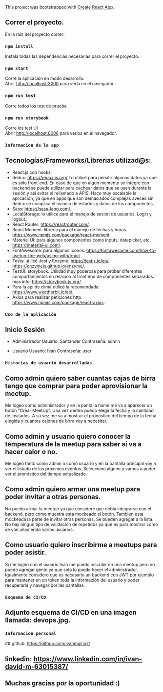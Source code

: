 This project was bootstrapped with [Create React App](https://github.com/facebook/create-react-app).

## Correr el proyecto.

En la raiz del proyecto correr:

### `npm install`

Instala todas las dependencias necesarias para correr el proyecto.

### `npm start`
Corre la aplicación en modo desarrollo.<br />
Abrir [http://localhost:3000](http://localhost:3000) para verla en el navegador.

### `npm run test`

Corre todos los test de prueba

### `npm run storybook`

Corre los test UI<br />
Abrir [http://localhost:6006](http://localhost:6006) para verlos en el navegador.


### `Informacion de la app`

## Tecnologías/Frameworks/Librerias utilizad@s:

- React.js con hooks.
- Redux: https://redux.js.org/
  Lo utilicé para persitir algunos datos ya que es solo front-end.
  En caso de que en algun momento se integre con backend se puede utilizar para cachear datos que se usen durante la sesión y así evitar el rellamado a APIS. 
  Hace muy escalable la aplicación, ya que en apps que son demasiados complejas aveces sin Redux se complica el manejo de estados y datos de los componentes.
- Sass: https://sass-lang.com/.
- LocalStorage: lo utilice para el manejo de sesion de usuarios. Login y logout. 
- React Router: https://reactrouter.com/.
- React Moment: libreria para el manejo de fechas y horas. https://www.npmjs.com/package/react-moment.
- Material UI: para algunos componentes como inputs, datepicker, etc. https://material-ui.com/.
- FontAwesome: para algunos iconos. https://fontawesome.com/how-to-use/on-the-web/using-with/react
- Tests: utilicé Jest y Enzyme. https://jestjs.io/en/, https://enzymejs.github.io/enzyme/.
- TestUI: storybook. Utilidad muy poderosa para probar diferentes comportamientos en relacion al front end de componentes separados. mas info: https://storybook.js.org/.
- Para la api de clima utilicé la recomendada: https://www.weatherbit.io/api.
- Axios para realizar peticiones http. https://www.npmjs.com/package/react-axios.

### `Uso de la aplicación`

## Inicio Sesión

- Administrador
Usuario: Santander
Contraseña: admin

- Usuario
Usuario: Ivan
Contraseña: user

### `Historias de usuario desarrolladas`

## Como admin quiero saber cuantas cajas de birra tengo que comprar para poder aprovisionar la meetup.
Me logeo como administrador y en la pantalla home me va a aparecer un botón "Crear MeetUp". Una vez dentro puedo elegir la fecha y la cantidad de invitados. A su vez me va a mostrar el pronóstico del tiempo de la fecha elegida y cuantos cajones de birra voy a necesitar.

## Como admin y usuario quiero conocer la temperatura de la meetup para saber si va a hacer calor o no.
Me logeo tanto como admin o como usuario y en la pantalla principal voy a ver el listado de los próximos eventos. Selecciono alguno y vamos a poder ver el pronóstico del tiempo actualizado.

## Como admin quiero armar una meetup para poder invitar a otras personas.
No puedo armar la meetup ya que consideré que debía integrarse con el backend, pero como muestra está mockeado el botón. 
Tambien esta mockeada la parte de invitar otras personas. Se pueden agregar a la lista. No hay ningun tipo de validación de repetidos ya que es para mostrar como se van añadiendo varios usuarios.

## Como usuario quiero inscribirme a meetups para poder asistir.
Si me logeo con el usuario Ivan me puedo inscribir en una meetup pero no puedo agregar gente ya que solo lo puede hacer el administrador.
Igualmente considero que es necesario un backend con JWT por ejemplo para mantener en un token toda la información del usuario y poder recuperarla y navegar por las pantallas.


### `Esquema de CI/CD`

## Adjunto esquema de CI/CD en una imagen llamada: devops.jpg.

### `Informacion personal`

## github: https://github.com/ivanmuinos/
## linkedin: https://www.linkedin.com/in/ivan-david-m-63015387/


## Muchas gracias por la oportunidad :)